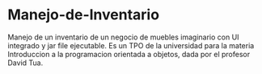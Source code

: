 # Manejo-de-Inventario

Manejo de un inventario de un negocio de muebles imaginario con UI integrado y jar file ejecutable.
Es un TPO de la universidad para la materia Introduccion a la programacion orientada a objetos, dada por el profesor David Tua.
